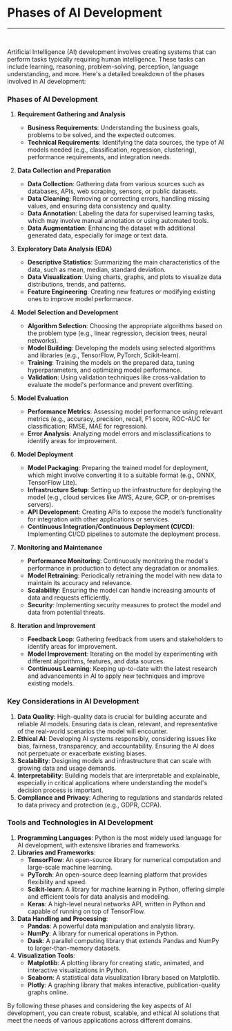 # Phases of AI Development

<hr>
<br>

Artificial Intelligence (AI) development involves creating systems that can perform tasks typically requiring human intelligence. These tasks can include learning, reasoning, problem-solving, perception, language understanding, and more. Here's a detailed breakdown of the phases involved in AI development:

### Phases of AI Development

1. **Requirement Gathering and Analysis**
   - **Business Requirements**: Understanding the business goals, problems to be solved, and the expected outcomes.
   - **Technical Requirements**: Identifying the data sources, the type of AI models needed (e.g., classification, regression, clustering), performance requirements, and integration needs.

2. **Data Collection and Preparation**
   - **Data Collection**: Gathering data from various sources such as databases, APIs, web scraping, sensors, or public datasets.
   - **Data Cleaning**: Removing or correcting errors, handling missing values, and ensuring data consistency and quality.
   - **Data Annotation**: Labeling the data for supervised learning tasks, which may involve manual annotation or using automated tools.
   - **Data Augmentation**: Enhancing the dataset with additional generated data, especially for image or text data.

3. **Exploratory Data Analysis (EDA)**
   - **Descriptive Statistics**: Summarizing the main characteristics of the data, such as mean, median, standard deviation.
   - **Data Visualization**: Using charts, graphs, and plots to visualize data distributions, trends, and patterns.
   - **Feature Engineering**: Creating new features or modifying existing ones to improve model performance.

4. **Model Selection and Development**
   - **Algorithm Selection**: Choosing the appropriate algorithms based on the problem type (e.g., linear regression, decision trees, neural networks).
   - **Model Building**: Developing the models using selected algorithms and libraries (e.g., TensorFlow, PyTorch, Scikit-learn).
   - **Training**: Training the models on the prepared data, tuning hyperparameters, and optimizing model performance.
   - **Validation**: Using validation techniques like cross-validation to evaluate the model's performance and prevent overfitting.

5. **Model Evaluation**
   - **Performance Metrics**: Assessing model performance using relevant metrics (e.g., accuracy, precision, recall, F1 score, ROC-AUC for classification; RMSE, MAE for regression).
   - **Error Analysis**: Analyzing model errors and misclassifications to identify areas for improvement.

6. **Model Deployment**
   - **Model Packaging**: Preparing the trained model for deployment, which might involve converting it to a suitable format (e.g., ONNX, TensorFlow Lite).
   - **Infrastructure Setup**: Setting up the infrastructure for deploying the model (e.g., cloud services like AWS, Azure, GCP, or on-premises servers).
   - **API Development**: Creating APIs to expose the model’s functionality for integration with other applications or services.
   - **Continuous Integration/Continuous Deployment (CI/CD)**: Implementing CI/CD pipelines to automate the deployment process.

7. **Monitoring and Maintenance**
   - **Performance Monitoring**: Continuously monitoring the model's performance in production to detect any degradation or anomalies.
   - **Model Retraining**: Periodically retraining the model with new data to maintain its accuracy and relevance.
   - **Scalability**: Ensuring the model can handle increasing amounts of data and requests efficiently.
   - **Security**: Implementing security measures to protect the model and data from potential threats.

8. **Iteration and Improvement**
   - **Feedback Loop**: Gathering feedback from users and stakeholders to identify areas for improvement.
   - **Model Improvement**: Iterating on the model by experimenting with different algorithms, features, and data sources.
   - **Continuous Learning**: Keeping up-to-date with the latest research and advancements in AI to apply new techniques and improve existing models.

### Key Considerations in AI Development

1. **Data Quality**: High-quality data is crucial for building accurate and reliable AI models. Ensuring data is clean, relevant, and representative of the real-world scenarios the model will encounter.
2. **Ethical AI**: Developing AI systems responsibly, considering issues like bias, fairness, transparency, and accountability. Ensuring the AI does not perpetuate or exacerbate existing biases.
3. **Scalability**: Designing models and infrastructure that can scale with growing data and usage demands.
4. **Interpretability**: Building models that are interpretable and explainable, especially in critical applications where understanding the model's decision process is important.
5. **Compliance and Privacy**: Adhering to regulations and standards related to data privacy and protection (e.g., GDPR, CCPA).

### Tools and Technologies in AI Development

1. **Programming Languages**: Python is the most widely used language for AI development, with extensive libraries and frameworks.
2. **Libraries and Frameworks**:
   - **TensorFlow**: An open-source library for numerical computation and large-scale machine learning.
   - **PyTorch**: An open-source deep learning platform that provides flexibility and speed.
   - **Scikit-learn**: A library for machine learning in Python, offering simple and efficient tools for data analysis and modeling.
   - **Keras**: A high-level neural networks API, written in Python and capable of running on top of TensorFlow.
3. **Data Handling and Processing**:
   - **Pandas**: A powerful data manipulation and analysis library.
   - **NumPy**: A library for numerical operations in Python.
   - **Dask**: A parallel computing library that extends Pandas and NumPy to larger-than-memory datasets.
4. **Visualization Tools**:
   - **Matplotlib**: A plotting library for creating static, animated, and interactive visualizations in Python.
   - **Seaborn**: A statistical data visualization library based on Matplotlib.
   - **Plotly**: A graphing library that makes interactive, publication-quality graphs online.

By following these phases and considering the key aspects of AI development, you can create robust, scalable, and ethical AI solutions that meet the needs of various applications across different domains.
